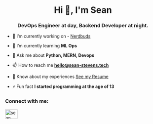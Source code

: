 <h1 align="center">Hi 👋, I'm Sean</h1>
<h3 align="center">DevOps Engineer at day, Backend Developer at night. </h3>

- 🔭 I’m currently working on - [Nerdbuds](https://nerdbudltd.com/)

- 🌱 I’m currently learning **ML Ops**

- 💬 Ask me about **Python, MERN, Devops**

- 📫 How to reach me **hello@sean-stevens.tech**

- 📄 Know about my experiences [See my Resume](https://drive.google.com/file/d/1cpU1mOwzZf5kXn_kgktVj2EKH03Vejgt/view?usp=sharing)

- ⚡ Fun fact **I started programming at the age of 13**

<h3 align="left">Connect with me:</h3>
<p align="left">
<a href="https://www.linkedin.com/in/sean-stevens-me" target="blank"><img align="center" src="https://raw.githubusercontent.com/rahuldkjain/github-profile-readme-generator/master/src/images/icons/Social/linked-in-alt.svg" alt="sean stevens" height="30" width="40" /></a>
</p>
